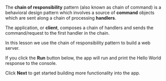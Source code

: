 The **chain of responsibility** pattern (also known as chain of command) is a behavioral design pattern which
involves a source of **command** objects which are sent along a chain of processing **handlers**.

The application, or **client**, composes a chain of handlers and sends the command/request
to the first handler in the chain.

In this lesson we use the chain of responsibility pattern to build a web server.

If you click the **Run** button below, the app will run and print the Hello World response to the console.

Click **Next** to get started building more functionality into the app. 
